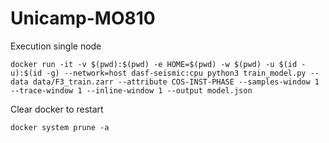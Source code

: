 # Unicamp-MO810

Execution single node
```
docker run -it -v $(pwd):$(pwd) -e HOME=$(pwd) -w $(pwd) -u $(id -u):$(id -g) --network=host dasf-seismic:cpu python3 train_model.py --data data/F3_train.zarr --attribute COS-INST-PHASE --samples-window 1 --trace-window 1 --inline-window 1 --output model.json 
```

Clear docker to restart
```
docker system prune -a
```
